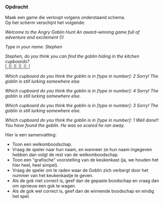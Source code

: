 ### Opdracht

Maak een game die verloopt volgens onderstaand schema.  
Op het scherm verschijnt het volgende:

*Welcome to the Angry Goblin Hunt
An award-winning game full of adventure and excitement (!)*

*Type in your name: Stephen*

*Stephen, do you think you can find the goblin hiding in the kitchen cupboards?*  
|\_||\_||\_||\_||\_|

*Which cupboard do you think the goblin is in [type in number]: 2
Sorry! The goblin is still lurking somewhere else.*

*Which cupboard do you think the goblin is in [type in number]: 4
Sorry! The goblin is still lurking somewhere else.*

*Which cupboard do you think the goblin is in [type in number]: 3
Sorry! The goblin is still lurking somewhere else.*

*Which cupboard do you think the goblin is in [type in number]: 1
Well done!! You have found the goblin. He was so scared he ran away.*


Hier is een samenvatting:
- Toon een welkomboodschap.
- Vraag de speler naar hun naam, en wanneer ze hun naam ingegeven hebben dan volgt de rest van de welkomboodschap.
- Toon een "grafische" voorstelling van de keukenkast (ja, we houden het hier heel, heel simpel).
- Vraag de speler om te raden waar de Goblin zich verbergt door het nummer van het keukenkastje te geven.
- Als de gok niet correct is, geef dan de gepaste boodschap en vraag dan om opnieuw een gok te wagen. 
- Als de gok wel correct is, geef dan de winnende boodschap en eindig het spel.
